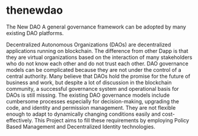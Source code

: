 # thenewdao
The New DAO
A general governance framework can be adopted by many existing DAO platforms.


Decentralized Autonomous Organizations (DAOs) are decentralized applications running on blockchain. The difference from other Dapp is that they are virtual organizations based on the interaction of many stakeholders who do not know each other and do not trust each other. DAO governance models can be complicated because they are not under the control of a central authority. 
Many believe that DAOs hold the promise for the future of business and work, but despite a lot of discussion in the blockchain community, a successful governance system and operational basis for DAOs is still missing. The existing DAO governance models include cumbersome processes especially for decision-making, upgrading the code, and identity and permission management. They are not flexible enough to adapt to dynamically changing conditions easily and cost-effectively. 
This Project aims to fill these requirements by employing Policy Based Management and Decentralized Identity technologies.
